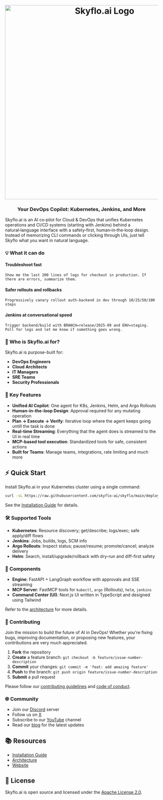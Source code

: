 <h1 align="center">
  <a href="https://skyflo.ai">
    <img src="https://skyflo.ai/images/logo_wide.png" alt="Skyflo.ai Logo" width="640">
  </a>
</h1>

<h3 align="center">Your DevOps Copilot: Kubernetes, Jenkins, and More</h3>

Skyflo.ai is an AI co‑pilot for Cloud & DevOps that unifies Kubernetes operations and CI/CD systems (starting with Jenkins) behind a natural‑language interface with a safety‑first, human‑in‑the‑loop design. Instead of memorizing CLI commands or clicking through UIs, just tell Skyflo what you want in natural language.

### 💡 What it can do

#### Troubleshoot fast

```text
Show me the last 200 lines of logs for checkout in production. If there are errors, summarize them.
```

#### Safer rollouts and rollbacks

```text
Progressively canary rollout auth-backend in dev through 10/25/50/100 steps
```

#### Jenkins at conversational speed

```text
Trigger backend/build with BRANCH=release/2025-09 and ENV=staging. Poll for logs and let me know if something goes wrong.
```

### 🎯 Who is Skyflo.ai for?

Skyflo.ai is purpose-built for:

- **DevOps Engineers**
- **Cloud Architects**
- **IT Managers**
- **SRE Teams**
- **Security Professionals**

### 🚀 Key Features

- **Unified AI Copilot**: One agent for K8s, Jenkins, Helm, and Argo Rollouts
- **Human-in-the-loop Design**: Approval required for any mutating operation
- **Plan → Execute → Verify**: Iterative loop where the agent keeps going untill the task is done 
- **Real-time Streaming**: Everything that the agent does is streamed to the UI in real time
- **MCP-based tool execution**: Standardized tools for safe, consistent actions
- **Built for Teams**: Manage teams, integrations, rate limiting and much more

## ⚡ Quick Start

Install Skyflo.ai in your Kubernetes cluster using a single command:

```bash
curl -sL https://raw.githubusercontent.com/skyflo-ai/skyflo/main/deployment/install.sh -o install.sh && chmod +x install.sh && ./install.sh
```

See the [Installation Guide](https://github.com/skyflo-ai/skyflo/blob/main/docs/install.md) for details.

### 🛠️ Supported Tools

- **Kubernetes**: Resource discovery; get/describe; logs/exec; safe apply/diff flows
- **Jenkins**: Jobs, builds, logs, SCM info
- **Argo Rollouts**: Inspect status; pause/resume; promote/cancel; analyze delivery
- **Helm**: Search, install/upgrade/rollback with dry-run and diff-first safety

### 🧩 Components

- **Engine**: FastAPI + LangGraph workflow with approvals and SSE streaming
- **MCP Server**: FastMCP tools for `kubectl`, `argo` (Rollouts), `helm`, `jenkins`
- **Command Center (UI)**: Next.js UI written in TypeScript and designed using Tailwind

Refer to the [architecture](https://github.com/skyflo-ai/skyflo/blob/main/docs/architecture.md) for more details.

### 🤝 Contributing

Join the mission to build the future of AI in DevOps! Whether you're fixing bugs, improving documentation, or proposing new features, your contributions are very much appreciated.

1. **Fork** the repository
2. **Create** a feature branch: `git checkout -b feature/issue-number-description`
3. **Commit** your changes: `git commit -m 'feat: add amazing feature'`
4. **Push** to the branch: `git push origin feature/issue-number-description`
5. **Submit** a pull request

Please follow our [contributing guidelines](https://github.com/skyflo-ai/skyflo/blob/main/CONTRIBUTING.md) and [code of conduct](https://github.com/skyflo-ai/skyflo/blob/main/CODE_OF_CONDUCT.md).

### 🌐 Community

- Join our [Discord](https://discord.gg/kCFNavMund) server
- Follow us on [X](https://x.com/skyflo_ai)
- Subscribe to our [YouTube](https://www.youtube.com/@skyfloai) channel
- Read our [blog](https://skyflo.ai/blog) for the latest updates

## 📚 Resources

- [Installation Guide](https://github.com/skyflo-ai/skyflo/blob/main/docs/install.md)
- [Architecture](https://github.com/skyflo-ai/skyflo/blob/main/docs/architecture.md)
- [Website](https://skyflo.ai)

## 📄 License

Skyflo.ai is open source and licensed under the [Apache License 2.0](https://www.apache.org/licenses/LICENSE-2.0).
